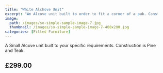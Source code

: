 ```yaml
---
title: "White Alchove Unit"
excerpt: "An Alcove unit built to order to fit a corner of a pub. Construction is Pine and Teak."
image: 
  path: /images/so-simple-sample-image-7.jpg
  thumbnail: /images/so-simple-sample-image-7-400x200.jpg
categories: [Fitted Furniture]
---
```


A Small Alcove unit built to your specific requirements. Construction is Pine and Teak.

## £299.00


